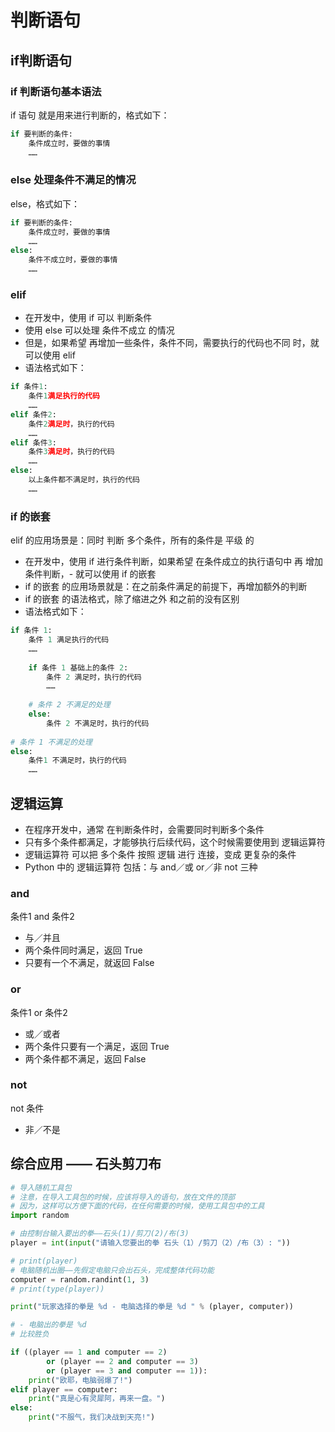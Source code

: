 # 判断语句
## if判断语句
### if 判断语句基本语法
if 语句 就是用来进行判断的，格式如下：
```python
if 要判断的条件:
    条件成立时，要做的事情
    ……
```
### else 处理条件不满足的情况
else，格式如下：
```python
if 要判断的条件:
    条件成立时，要做的事情
    ……
else:
    条件不成立时，要做的事情
    ……
```
### elif
- 在开发中，使用 if 可以 判断条件
- 使用 else 可以处理 条件不成立 的情况
- 但是，如果希望 再增加一些条件，条件不同，需要执行的代码也不同 时，就可以使用 elif
- 语法格式如下：

```python
if 条件1:
    条件1满足执行的代码
    ……
elif 条件2:
    条件2满足时，执行的代码
    ……
elif 条件3:
    条件3满足时，执行的代码
    ……
else:
    以上条件都不满足时，执行的代码
    ……
```
### if 的嵌套
elif 的应用场景是：同时 判断 多个条件，所有的条件是 平级 的
- 在开发中，使用 if 进行条件判断，如果希望 在条件成立的执行语句中 再 增加条件判断，- 就可以使用 if 的嵌套
- if 的嵌套 的应用场景就是：在之前条件满足的前提下，再增加额外的判断
- if 的嵌套 的语法格式，除了缩进之外 和之前的没有区别
- 语法格式如下：

```python
if 条件 1:
    条件 1 满足执行的代码
    ……
    
    if 条件 1 基础上的条件 2:
        条件 2 满足时，执行的代码
        ……    
        
    # 条件 2 不满足的处理
    else:
        条件 2 不满足时，执行的代码
        
# 条件 1 不满足的处理
else:
    条件1 不满足时，执行的代码
    ……
```

## 逻辑运算
- 在程序开发中，通常 在判断条件时，会需要同时判断多个条件
- 只有多个条件都满足，才能够执行后续代码，这个时候需要使用到 逻辑运算符
- 逻辑运算符 可以把 多个条件 按照 逻辑 进行 连接，变成 更复杂的条件
- Python 中的 逻辑运算符 包括：与 and／或 or／非 not 三种
### and
条件1 and 条件2
- 与／并且
- 两个条件同时满足，返回 True
- 只要有一个不满足，就返回 False
### or
条件1 or 条件2
- 或／或者
- 两个条件只要有一个满足，返回 True
- 两个条件都不满足，返回 False
### not
not 条件
- 非／不是

## 综合应用 —— 石头剪刀布
```python
# 导入随机工具包
# 注意，在导入工具包的时候，应该将导入的语句，放在文件的顶部
# 因为，这样可以方便下面的代码，在任何需要的时候，使用工具包中的工具
import random

# 由控制台输入要出的拳——石头(1)/剪刀(2)/布(3)
player = int(input("请输入您要出的拳 石头（1）/剪刀（2）/布（3）: "))

# print(player)
# 电脑随机出圈——先假定电脑只会出石头，完成整体代码功能
computer = random.randint(1, 3)
# print(type(player))

print("玩家选择的拳是 %d - 电脑选择的拳是 %d " % (player, computer))

# - 电脑出的拳是 %d
# 比较胜负

if ((player == 1 and computer == 2)
        or (player == 2 and computer == 3)
        or (player == 3 and computer == 1)):
    print("欧耶，电脑弱爆了!")
elif player == computer:
    print("真是心有灵犀阿，再来一盘。")
else:
    print("不服气，我们决战到天亮!")
```
